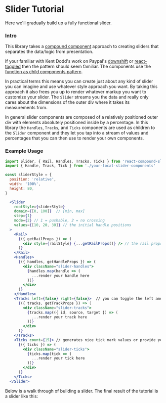 # Slider Tutorial

Here we'll gradually build up a fully functional slider.

### Intro

This library takes a [compound component](https://www.youtube.com/watch?v=hEGg-3pIHlE) approach to creating sliders that separates the data/logic from presentation.

If your familiar with Kent Dodd's work on Paypal's [downshift](https://github.com/paypal/downshift) or [react-toggled](https://github.com/kentcdodds/react-toggled) then the pattern should seem familiar.
The components use the [function as child components pattern](https://medium.com/merrickchristensen/function-as-child-components-5f3920a9ace9).

In practical terms this means you can create just about any kind of slider you can imagine and use whatever style approach you want.
By taking this approach it also frees you up to render whatever markup you want to customize your slider.
The `Slider` streams you the data and really only cares about the dimensions of the outer div where it takes its measurements from.

In general slider components are composed of a relatively positioned outer div with elements absolutely positioned inside by a percentage.
In this library the `Handles`, `Tracks`, and `Ticks` components are used as children to the `Slider` component and they let you tap into a stream of values and percentages that you can then use to render your own components.

### Example Usage

```jsx
import Slider, { Rail, Handles, Tracks, Ticks } from 'react-compound-slider'
import { Handle, Track, Tick } from './your-local-slider-components'

const sliderStyle = {
  position: 'relative',
  width: '100%',
  height: 80,
}

  <Slider
    rootStyle={sliderStyle}
    domain={[0, 100]}  // [min, max]
    step={1}
    mode={2} // 1 = pushable, 2 = no crossing
    values={[10, 20, 30]} // the initial handle positions
  >
    <Rail>
      {({ getRailProps }) => (
        <div style={railStyle} {...getRailProps()} /> // the rail props will make the rail clickeable (optional)
      )}
    </Rail>
    <Handles>
      {({ handles, getHandleProps }) => (
        <div className="slider-handles">
          {handles.map(handle => (
            ...render your handle here
          ))}
        </div>
      )}
    </Handles>
    <Tracks left={false} right={false}>  // you can toggle the left and right tracks
      {({ tracks, getTrackProps }) => (
        <div className="slider-tracks">
          {tracks.map(({ id, source, target }) => (
            ...render your track here
          ))}
        </div>
      )}
    </Tracks>
    <Ticks count={15}> // generates nice tick mark values or provide your own
      {({ ticks }) => (
        <div className="slider-ticks">
          {ticks.map(tick => (
            ...render your tick here
          ))}
        </div>
      )}
    </Ticks>
  </Slider>
```

Below is a walk through of building a slider. The final result of the tutorial is a slider like this:
